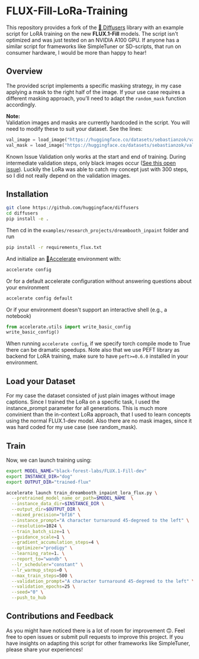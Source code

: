 <!---
Copyright 2022 - The HuggingFace Team. All rights reserved.

Licensed under the Apache License, Version 2.0 (the "License");
you may not use this file except in compliance with the License.
You may obtain a copy of the License at

    http://www.apache.org/licenses/LICENSE-2.0

Unless required by applicable law or agreed to in writing, software
distributed under the License is distributed on an "AS IS" BASIS,
WITHOUT WARRANTIES OR CONDITIONS OF ANY KIND, either express or implied.
See the License for the specific language governing permissions and
limitations under the License.
-->
# FLUX-Fill-LoRa-Training

This repository provides a fork of the [🤗 Diffusers](https://github.com/huggingface/diffusers) library with an example script for LoRA training on the new **FLUX.1-Fill** models. The script isn't optimized and was just tested on an NVIDIA A100 GPU. If anyone has a similar script for frameworks like SimpleTuner or SD-scripts, that run on consumer hardware, I would be more than happy to hear!

## Overview

The provided script implements a specific masking strategy, in my case applying a mask to the right half of the image. If your use case requires a different masking approach, you’ll need to adapt the `random_mask` function accordingly.

**Note:**  
Validation images and masks are currently hardcoded in the script. You will need to modify these to suit your dataset. See the lines:

```python
val_image = load_image("https://huggingface.co/datasets/sebastianzok/validationImageAndMask/resolve/main/image.png")
val_mask = load_image("https://huggingface.co/datasets/sebastianzok/validationImageAndMask/resolve/main/mask.png")
```
Known Issue
Validation only works at the start and end of training. During intermediate validation steps, only black images occur ([See this open issue](https://github.com/huggingface/diffusers/issues/9476)). Luckily the LoRa was able to catch my concept just with 300 steps, so I did not really depend on the validation images.



## Installation

```bash
git clone https://github.com/huggingface/diffusers
cd diffusers
pip install -e .
```

Then cd in the `examples/research_projects/dreambooth_inpaint` folder and run
```bash
pip install -r requirements_flux.txt
```

And initialize an [🤗Accelerate](https://github.com/huggingface/accelerate/) environment with:

```bash
accelerate config
```

Or for a default accelerate configuration without answering questions about your environment

```bash
accelerate config default
```

Or if your environment doesn't support an interactive shell (e.g., a notebook)

```python
from accelerate.utils import write_basic_config
write_basic_config()
```

When running `accelerate config`, if we specify torch compile mode to True there can be dramatic speedups.
Note also that we use PEFT library as backend for LoRA training, make sure to have `peft>=0.6.0` installed in your environment.



## Load your Dataset
For my case the dataset consisted of just plain images without image captions. Since I trained the LoRa on a specific task, I used the instance_prompt parameter for all generations. This is much more convinient than the in-context LoRa approach, that I used to learn concepts using the normal FLUX.1-dev model. Also there are no mask images, since it was hard coded for my use case (see random_mask).

## Train

Now, we can launch training using:

```bash
export MODEL_NAME="black-forest-labs/FLUX.1-Fill-dev"
export INSTANCE_DIR="dog"
export OUTPUT_DIR="trained-flux"

accelerate launch train_dreambooth_inpaint_lora_flux.py \
  --pretrained_model_name_or_path=$MODEL_NAME  \
  --instance_data_dir=$INSTANCE_DIR \
  --output_dir=$OUTPUT_DIR \
  --mixed_precision="bf16" \
  --instance_prompt="A character turnaround 45-degreed to the left" \
  --resolution=1024 \
  --train_batch_size=1 \
  --guidance_scale=1 \
  --gradient_accumulation_steps=4 \
  --optimizer="prodigy" \
  --learning_rate=1. \
  --report_to="wandb" \
  --lr_scheduler="constant" \
  --lr_warmup_steps=0 \
  --max_train_steps=500 \
  --validation_prompt="A character turnaround 45-degreed to the left" \
  --validation_epochs=25 \
  --seed="0" \
  --push_to_hub
```

## Contributions and Feedback
As you might have noticed there is a lot of room for improvement 🙃. Feel free to open issues or submit pull requests to improve this project. If you have insights on adapting this script for other frameworks like SimpleTuner, please share your experiences!
 
